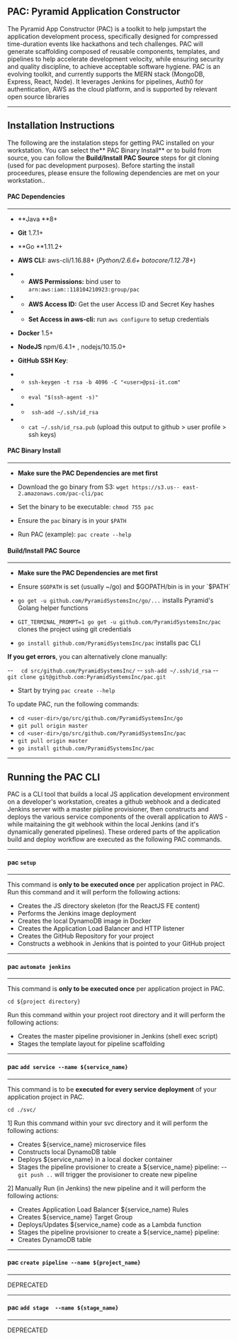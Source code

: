## PAC: Pyramid Application Constructor



The Pyramid App Constructor (PAC) is a toolkit to help jumpstart the application development process, specifically designed for compressed time-duration events like hackathons and tech challenges. PAC will generate scaffolding composed of reusable components, templates, and pipelines to help accelerate development velocity, while ensuring security and quality discipline, to achieve acceptable software hygiene. PAC is an evolving toolkit, and currently supports the MERN stack (MongoDB, Express, React, Node). It leverages Jenkins for pipelines, Auth0 for authentication, AWS as the cloud platform, and is supported by relevant open source libraries

***

## Installation Instructions
The following are the instalation steps for getting PAC installed on your workstation. You can select the** PAC Binary Install** or to build from source, you can follow the **Build/Install PAC Source** steps for git cloning (used for pac development purposes). Before starting the install proceedures, please ensure the following dependencies are met on your workstation..

#### PAC Dependencies

***
* **Java **8+
* **Git** 1.7.1+
* **Go **1.11.2+
* **AWS CLI:** aws-cli/1.16.88+  (*Python/2.6.6+   botocore/1.12.78+*)
* - **AWS Permissions:** bind user to `arn:aws:iam::118104210923:group/pac`

 * -  **AWS Access ID:** Get the user Access ID and Secret Key hashes
  
 * -  **Set Access in aws-cli:**  run `aws configure` to setup credentials
* **Docker** 1.5+
* **NodeJS** npm/6.4.1+ ,  nodejs/10.15.0+ 
* **GitHub SSH Key**:
* -  `ssh-keygen -t rsa -b 4096 -C "<user>@psi-it.com"`
* -    `eval "$(ssh-agent -s)"`
* -   ` ssh-add ~/.ssh/id_rsa`
* -    `cat ~/.ssh/id_rsa.pub` (upload this output to github > user profile > ssh keys)



#### PAC Binary Install 

***
- **Make sure the PAC Dependencies are met first**

- Download the go binary from S3: `wget https://s3.us-- east-2.amazonaws.com/pac-cli/pac`

- Set the binary to be executable: `chmod 755 pac`

- Ensure the `pac` binary is in your `$PATH`

- Run PAC (example):  `pac create --help`


#### Build/Install PAC Source

***


- **Make sure the PAC Dependencies are met first**

- Ensure `$GOPATH` is set (usually ~/go) and $GOPATH/bin is in your `$PATH`

- `go get -u github.com/PyramidSystemsInc/go/...` installs Pyramid's Golang helper functions

- `GIT_TERMINAL_PROMPT=1 go get -u github.com/PyramidSystemsInc/pac` clones the project using git credentials

- `go install github.com/PyramidSystemsInc/pac` installs pac CLI

**If you get errors**, you can alternatively clone manually:

-- `  cd src/github.com/PyramidSystemsInc/`
-- `ssh-add ~/.ssh/id_rsa`
 --` git clone git@github.com:PyramidSystemsInc/pac.git`

- Start by trying `pac create --help`

To update PAC, run the following commands:

* `cd <user-dir>/go/src/github.com/PyramidSystemsInc/go`
* `git pull origin master`
* `cd <user-dir>/go/src/github.com/PyramidSystemsInc/pac`
* `git pull origin master`
* `go install github.com/PyramidSystemsInc/pac`


***


## Running the PAC CLI 

PAC is a CLI tool that builds a local JS application development environment on a developer's workstation,  creates a github webhook and a dedicated Jenkins server with a master pipline provisioner, then constructs and deploys the various service components of the overall application to AWS -while maitaining the git webhook within the local Jenkins (and it's dynamically generated pipelines). These ordered parts of the application build and deploy workflow are executed as the following PAC commands. 

***
#### **pac** `setup`
***
This command is **only to be executed once** per application project in PAC. 
Run this command and it will perform the following actions:

- Creates the JS directory skeleton (for the ReactJS FE content)
- Performs the Jenkins image deployment
- Creates the local DynamoDB image in Docker
- Creates the Application Load Balancer and HTTP listener
- Creates the GitHub Repository for your project
- Constructs a webhook in Jenkins that is pointed to your GitHub project

***

#### **pac** `automate jenkins`
***
This command is **only to be executed once** per application project in PAC. 

`cd ${project directory}`

Run this command within your project root directory and it will perform the following actions:

- Creates the master pipeline provisioner in Jenkins (shell exec script)
- Stages the template layout for pipeline scaffolding 

***

#### **pac** `add service --name ${service_name}`
***
This command is to be **executed for every service deployment** of your application project in PAC. 

`cd ./svc/`

1] Run this command within your svc directory and it will perform the following actions:

- Creates  ${service_name} microservice files
- Constructs local DynamoDB table
- Deploys ${service_name} in a local docker container
- Stages the pipeline provisioner to create a ${service_name} pipeline:
 -- `	git push ..` will trigger the provisioner to create new pipeline
 
 2] Manually Run (in Jenkins) the new pipeline and it will perform the following actions:
 
 - Creates Application Load Balancer ${service_name}  Rules 
 - Creates ${service_name} Target Group  
- Deploys/Updates  ${service_name} code as a Lambda function
- Stages the pipeline provisioner to create a ${service_name} pipeline:
 - Creates DynamoDB table
 

 ***

#### **pac** `create pipeline --name ${project_name}`
***
DEPRECATED

***

#### **pac** `add stage  --name ${stage_name}`
***

DEPRECATED


